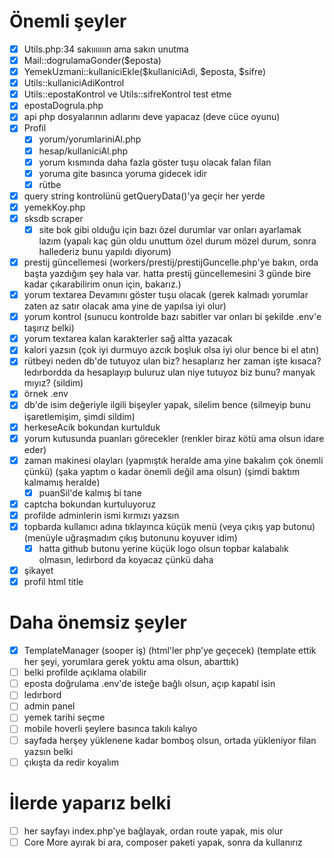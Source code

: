 # Önemli şeyler
- [X] Utils.php:34 sakııııııın ama sakın unutma
- [X] Mail::dogrulamaGonder($eposta)
- [X] YemekUzmani::kullaniciEkle($kullaniciAdi, $eposta, $sifre)
- [X] Utils::kullaniciAdiKontrol
- [X] Utils::epostaKontrol ve Utils::sifreKontrol test etme
- [X] epostaDogrula.php
- [X] api php dosyalarının adlarını deve yapacaz (deve cüce oyunu)
- [X] Profil
    - [X] yorum/yorumlariniAl.php
    - [X] hesap/kullaniciAl.php
    - [X] yorum kısmında daha fazla göster tuşu olacak falan filan
    - [X] yoruma gite basınca yoruma gidecek idir
    - [X] rütbe
- [X] query string kontrolünü getQueryData()'ya geçir her yerde
- [X] yemekKoy.php
- [X] sksdb scraper
    - [X] site bok gibi olduğu için bazı özel durumlar var onları ayarlamak lazım (yapalı kaç gün oldu unuttum özel durum mözel durum, sonra hallederiz bunu yapıldı diyorum)
- [X] prestij güncellemesi (workers/prestij/prestijGuncelle.php'ye bakın, orda başta yazdığım şey hala var. hatta prestij güncellemesini 3 günde bire kadar çıkarabilirim onun için, bakarız.)
- [X] yorum textarea Devamını göster tuşu olacak (gerek kalmadı yorumlar zaten az satır olacak ama yine de yapılsa iyi olur)
- [X] yorum kontrol (sunucu kontrolde bazı sabitler var onları bi şekilde .env'e taşırız belki)
- [X] yorum textarea kalan karakterler sağ altta yazacak
- [X] kalori yazsın (çok iyi durmuyo azcık boşluk olsa iyi olur bence bi el atın)
- [X] rütbeyi neden db'de tutuyoz ulan biz? hesaplarız her zaman işte kısaca? ledırbordda da hesaplayıp buluruz ulan niye tutuyoz biz bunu? manyak mıyız? (sildim)
- [X] örnek .env
- [X] db'de isim değeriyle ilgili bişeyler yapak, silelim bence (silmeyip bunu işaretlemişim, şimdi sildim)
- [X] herkeseAcik bokundan kurtulduk
- [X] yorum kutusunda puanları görecekler (renkler biraz kötü ama olsun idare eder)
- [X] zaman makinesi olayları (yapmıştık heralde ama yine bakalım çok önemli çünkü) (şaka yaptım o kadar önemli değil ama olsun) (şimdi baktım kalmamış heralde)
    - [X] puanSil'de kalmış bi tane
- [X] captcha bokundan kurtuluyoruz
- [X] profilde adminlerin ismi kırmızı yazsın
- [X] topbarda kullanıcı adına tıklayınca küçük menü (veya çıkış yap butonu) (menüyle uğraşmadım çıkış butonunu koyuver idim)
    - [X] hatta github butonu yerine küçük logo olsun topbar kalabalık olmasın, ledırbord da koyacaz çünkü daha
- [X] şikayet
- [X] profil html title

# Daha önemsiz şeyler
- [X] TemplateManager (sooper iş) (html'ler php'ye geçecek) (template ettik her şeyi, yorumlara gerek yoktu ama olsun, abarttık)
- [ ] belki profilde açıklama olabilir
- [ ] eposta doğrulama .env'de isteğe bağlı olsun, açıp kapatıl isin
- [ ] ledırbord
- [ ] admin panel
- [ ] yemek tarihi seçme
- [ ] mobile hoverli şeylere basınca takılı kalıyo
- [ ] sayfada herşey yüklenene kadar bomboş olsun, ortada yükleniyor filan yazsın belki
- [ ] çıkışta da redir koyalım

# İlerde yaparız belki
- [ ] her sayfayı index.php'ye bağlayak, ordan route yapak, mis olur
- [ ] Core More ayırak bi ara, composer paketi yapak, sonra da kullanırız